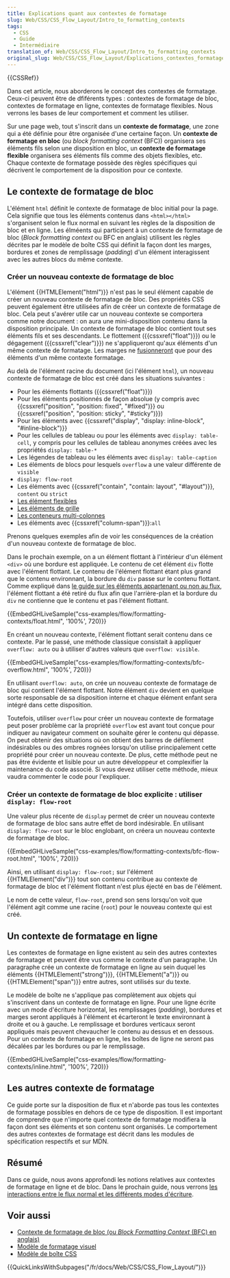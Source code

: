 ```yaml
---
title: Explications quant aux contextes de formatage
slug: Web/CSS/CSS_Flow_Layout/Intro_to_formatting_contexts
tags:
  - CSS
  - Guide
  - Intermédiaire
translation_of: Web/CSS/CSS_Flow_Layout/Intro_to_formatting_contexts
original_slug: Web/CSS/CSS_Flow_Layout/Explications_contextes_formatage
---
```

{{CSSRef}}

Dans cet article, nous aborderons le concept des contextes de formatage. Ceux-ci peuvent être de dfiférents types : contextes de formatage de bloc, contextes de formatage en ligne, contextes de formatage flexibles. Nous verrons les bases de leur comportement et comment les utiliser.

Sur une page web, tout s'inscrit dans un **contexte de formatage**, une zone qui a été définie pour être organisée d'une certaine façon. Un **contexte de formatage en bloc** (ou _block formatting context_ (BFC)) organisera ses éléments fils selon une disposition en bloc, un **contexte de formatage flexible** organisera ses éléments fils comme des objets flexibles, etc. Chaque contexte de formatage possède des règles spécifiques qui décrivent le comportement de la disposition pour ce contexte.

## Le contexte de formatage de bloc

L'élément `html` définit le contexte de formatage de bloc initial pour la page. Cela signifie que tous les éléments contenus dans `<html></html>` s'organisent selon le flux normal en suivant les règles de la disposition de bloc et en ligne. Les élméents qui participent à un contexte de formatage de bloc (_Block formatting context_ ou BFC en anglais) utilisent les règles décrites par le modèle de boîte CSS qui définit la façon dont les marges, bordures et zones de remplissage (_padding_) d'un élément interagissent avec les autres blocs du même contexte.

### Créer un nouveau contexte de formatage de bloc

L'élément {{HTMLElement("html")}} n'est pas le seul élément capable de créer un nouveau contexte de formatage de bloc. Des propriétés CSS peuvent également être utilisées afin de créer un contexte de formatage de bloc. Cela peut s'avérer utile car un nouveau contexte se comportera comme notre document : on aura une mini-disposition contenu dans la disposition principale. Un contexte de formatage de bloc contient tout ses éléments fils et ses descendants. Le flottement ({{cssxref("float")}}) ou le dégagement ({{cssxref("clear")}}) ne s'appliqueront qu'aux éléments d'un même contexte de formatage. Les marges ne [fusionneront](/fr/docs/Web/CSS/Modèle_de_boîte_CSS/Fusion_des_marges) que pour des éléments d'un même contexte formatage.

Au delà de l'élément racine du document (ici l'élément `html`), un nouveau contexte de formatage de bloc est créé dans les situations suivantes :

- Pour les éléments flottants ({{cssxref("float")}})
- Pour les éléments positionnés de façon absolue (y compris avec {{cssxref("position", "position: fixed", "#fixed")}} ou {{cssxref("position", "position: sticky", "#sticky")}})
- Pour les éléments avec {{cssxref("display", "display: inline-block", "#inline-block")}}
- Pour les cellules de tableau ou pour les éléments avec `display: table-cell`, y compris pour les cellules de tableau anonymes créées avec les propriétés `display: table-*`
- Les légendes de tableau ou les éléments avec `display: table-caption`
- Les éléments de blocs pour lesquels `overflow` a une valeur différente de `visible`
- `display: flow-root`
- Les éléments avec {{cssxref("contain", "contain: layout", "#layout")}}, `content` ou `strict`
- [Les élément flexibles](/fr/docs/Web/CSS/CSS_Flexible_Box_Layout/Concepts_de_base_flexbox)
- [Les éléments de grille](/fr/docs/Web/CSS/CSS_Grid_Layout/Les_concepts_de_base)
- [Les conteneurs multi-colonnes](fr/docs/Web/CSS/CSS_Columns/Concepts_base_multi-colonnes)
- Les éléments avec {{cssxref("column-span")}}:`all`

Prenons quelques exemples afin de voir les conséquences de la création d'un nouveau contexte de formatage de bloc.

Dans le prochain exemple, on a un élément flottant à l'intérieur d'un élément `<div>` où une bordure est appliquée. Le contenu de cet élément `div` flotte avec l'élément flottant. Le contenu de l'élément flottant étant plus grand que le contenu environnant, la bordure du `div` passe sur le contenu flottant. Comme expliqué dans [le guide sur les éléments appartenant ou non au flux](/en-US/docs/Web/CSS/CSS_Flow_Layout/In_Flow_and_Out_of_Flow), l'élément flottant a été retiré du flux afin que l'arrière-plan et la bordure du `div` ne contienne que le contenu et pas l'élément flottant.

{{EmbedGHLiveSample("css-examples/flow/formatting-contexts/float.html", '100%', 720)}}

En créant un nouveau contexte, l'élément flottant serait contenu dans ce contexte. Par le passé, une méthode classique consistait à appliquer `overflow: auto` ou à utiliser d'autres valeurs que `overflow: visible`.

{{EmbedGHLiveSample("css-examples/flow/formatting-contexts/bfc-overflow.html", '100%', 720)}}

En utilisant `overflow: auto`, on crée un nouveau contexte de formatage de bloc qui contient l'élément flottant. Notre élément `div` devient en quelque sorte responsable de sa disposition interne et chaque élément enfant sera intégré dans cette disposition.

Toutefois, utiliser `overflow` pour créer un nouveau contexte de formatage peut poser problème car la propriété `overflow` est avant tout conçue pour indiquer au navigateur comment on souhaite gérer le contenu qui dépasse. On peut obtenir des situations où on obtient des barres de défilement indésirables ou des ombres rognées lorsqu'on utilise principalement cette propriété pour créer un nouveau contexte. De plus, cette méthode peut ne pas être évidente et lisible pour un autre développeur et complexifier la maintenance du code associé. Si vous devez utiliser cette méthode, mieux vaudra commenter le code pour l'expliquer.

### Créer un contexte de formatage de bloc explicite : utiliser `display: flow-root`

Une valeur plus récente de `display` permet de créer un nouveau contexte de formatage de bloc sans autre effet de bord indésirable. En utilisant `display: flow-root` sur le bloc englobant, on créera un nouveau contexte de formatage de bloc.

{{EmbedGHLiveSample("css-examples/flow/formatting-contexts/bfc-flow-root.html", '100%', 720)}}

Ainsi, en utilisant `display: flow-root;` sur l'élément {{HTMLElement("div")}} tout son contenu contribue au contexte de formatage de bloc et l'élément flottant n'est plus éjecté en bas de l'élément.

Le nom de cette valeur, `flow-root`, prend son sens lorsqu'on voit que l'élément agit comme une racine (`root`) pour le nouveau contexte qui est créé.

## Un contexte de formatage en ligne

Les contextes de formatage en ligne existent au sein des autres contextes de formatage et peuvent être vus comme le contexte d'un paragraphe. Un paragraphe crée un contexte de formatage en ligne au sein duquel les éléments {{HTMLElement("strong")}}, {{HTMLElement("a")}} ou {{HTMLElement("span")}} entre autres, sont utilisés sur du texte.

Le modèle de boîte ne s'applique pas complètement aux objets qui s'inscrivent dans un contexte de formatage en ligne. Pour une ligne écrite avec un mode d'écriture horizontal, les remplissages (_padding_), bordures et marges seront appliqués à l'élément et écarteront le texte environnant à droite et ou à gauche. Le remplissage et bordures verticaux seront appliqués mais peuvent chevaucher le contenu au dessus et en dessous. Pour un contexte de formatage en ligne, les boîtes de ligne ne seront pas décalées par les bordures ou par le remplissage.

{{EmbedGHLiveSample("css-examples/flow/formatting-contexts/inline.html", '100%', 720)}}

## Les autres contexte de formatage

Ce guide porte sur la disposition de flux et n'aborde pas tous les contextes de formatage possibles en dehors de ce type de disposition. Il est important de comprendre que n'importe quel contexte de formatage modifiera la façon dont ses éléments et son contenu sont organisés. Le comportement des autres contextes de formatage est décrit dans les modules de spécification respectifs et sur MDN.

## Résumé

Dans ce guide, nous avons approfondi les notions relatives aux contextes de formatage en ligne et de bloc. Dans le prochain guide, nous verrons [les interactions entre le flux normal et les différents modes d'écriture](/fr/docs/Web/CSS/CSS_Flow_Layout/Disposition_flux_et_modes_écriture).

## Voir aussi

- [Contexte de formatage de bloc (ou *Block Formatting Context* (BFC) en anglais)](/fr/docs/Web/CSS/Block_formatting_context)
- [Modèle de formatage visuel](/fr/docs/Web/CSS/Modèle_de_mise_en_forme_visuelle)
- [Modèle de boîte CSS](/fr/docs/Web/CSS/Modèle_de_boîte_CSS)

{{QuickLinksWithSubpages("/fr/docs/Web/CSS/CSS_Flow_Layout/")}}
